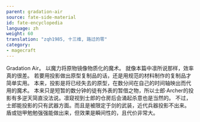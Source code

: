```yaml
---
parent: gradation-air
source: fate-side-material
id: fate-encyclopedia
language: zh
weight: 60
translation: "zqh1985, 十三维, 路过的零"
category:
- magecraft
---
```


Gradation Air。
以魔力将原物镜像物质化的魔术。
就像本篇中凛所说那样，效率真的很差。
若要用投影做出原型复制品的话，还是用规范的材料制作的复制品才简单实用。
本来，投影是将已经失去的原型，在数分间在自己的时间轴映出而代用的魔术。
本来只是短暂的数分钟的徒有外表的暂借之物，所以士郎·Archer的投影有多逆天简直没法说。凛窥视到士郎的仓房后会涌起杀意也是当然的。
不过，士郎能投影的只有武器方面。而且是被限定于剑的武装，近代兵器投影不出来。
盾或铠甲勉勉强强能做出来，但效果是瞬间性的，且代价非常大。
